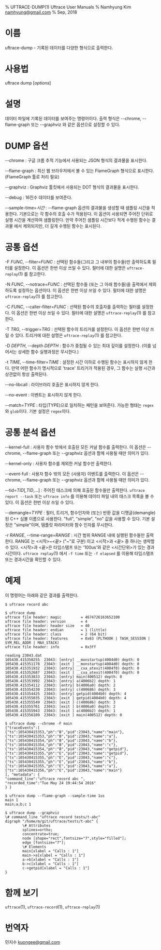 % UFTRACE-DUMP(1) Uftrace User Manuals
% Namhyung Kim <namhyung@gmail.com>
% Sep, 2018

이름
====
uftrace-dump - 기록된 데이터를 다양한 형식으로 출력한다.


사용법
======
uftrace dump [*options*]


설명
====
데이터 파일에 기록된 데이터를 보여주는 명령어이다. 출력 형식은
--chrome, --flame-graph 또는 --graphviz 와 같은 옵션으로 설정할 수 있다.


DUMP 옵션
=========
\--chrome
:   구글 크롬 추적 기능에서 사용되는 JSON 형식의 결과물을 표시한다.

\--flame-graph
:   최신 웹 브라우저에서 볼 수 있는 FlameGraph 형식으로 표시한다.
    (FlameGraph 툴로 처리 필요)

\--graphviz
:   Graphviz 툴킷에서 사용되는 DOT 형식의 결과물을 표시한다.

\--debug
:   16진수 데이터를 보여준다.

\--sample-time=*시간*
:   --flame-graph 옵션의 결과물을 생성할 때 샘플링 시간을 적용한다. 기본으로는
    각 함수의 호출 수가 적용된다. 이 옵션이 사용되면 주어진 단위로 실행 시간을
    계산하여 샘플링한다. 만약 주어진 샘플링 시간보다 적게 수행된 함수는 결과물
    에서 제외되지만, 더 길게 수행된 함수는 표시된다.


공통 옵션
=========
-F *FUNC*, \--filter=*FUNC*
:   선택된 함수들(그리고 그 내부의 함수들)만 출력하도록 필터를 설정한다.
    이 옵션은 한번 이상 쓰일 수 있다. 필터에 대한 설명은 `uftrace-replay`(1) 를
    참고한다.

-N *FUNC*, \--notrace=*FUNC*
:   선택된 함수들 (또는 그 아래 함수들)을 출력에서 제외하도록 설정하는 옵션이다.
    이 옵션은 한번 이상 쓰일 수 있다. 필터에 대한 설명은 `uftrace-replay`(1) 를
    참고한다.

-C *FUNC*, \--caller-filter=*FUNC*
:   선택된 함수의 호출자를 출력하는 필터를 설정한다. 이 옵션은 한번 이상 쓰일 수 있다.
    필터에 대한 설명은 `uftrace-replay`(1) 를 참고한다.

-T *TRG*, \--trigger=*TRG*
:   선택된 함수의 트리거를 설정한다. 이 옵션은 한번 이상 쓰일 수 있다.
    트리거에 대한 설명은 `uftrace-replay`(1) 를 참고한다.

-D *DEPTH*, \--depth *DEPTH*
:   함수가 중첩될 수 있는 최대 깊이를 설정한다.
    (이를 넘어서는 상세한 함수 실행과정은 무시한다.)

-t *TIME*, \--time-filter=*TIME*
:   설정한 시간 이하로 수행된 함수는 표시하지 않게 한다. 만약 어떤 함수가
    명시적으로 'trace' 트리거가 적용된 경우, 그 함수는 실행 시간과 상관없이 항상
    출력된다.

\--no-libcall
:   라이브러리 호출은 표시하지 않게 한다.

\--no-event
:   이벤트는 표시하지 않게 한다.

\--match=*TYPE*
:   타입(TYPE)으로 일치하는 패턴을 보여준다. 가능한 형태는 `regex`와 `glob`이다.
    기본 설정은 `regex`이다.


공통 분석 옵션
=======================
\--kernel-full
:   사용자 함수 밖에서 호출된 모든 커널 함수를 출력한다.
    이 옵션은 --chrome, --flame-graph 또는 --graphviz 옵션과 함께 사용될 때만
    의미가 있다.

\--kernel-only
:   사용자 함수를 제외한 커널 함수만 출력한다.

\--event-full
:   사용자 함수 밖의 모든 (사용자) 이벤트를 출력한다.
    이 옵션은 --chrome, --flame-graph 또는 --graphviz 옵션과 함께 사용될 때만
    의미가 있다.

\--tid=*TID*[,*TID*,...]
:   주어진 태스크에 의해 호출된 함수들만 출력한다. `uftrace report --task`
    또는 `uftrace info` 를 이용해 데이터 파일 내의 태스크 목록을 볼 수 있다.
    이 옵션은 한번 이상 쓰일 수 있다.

\--demangle=*TYPE*
:   필터, 트리거, 함수인자와 (또는) 반환 값을 디맹글(demangle)된 C++ 심볼
    이름으로 사용한다. "full", "simple", "no" 값을 사용할 수 있다.
    기본 설정은 "simple"이며, 템플릿 파라미터와 함수 인자를 무시한다.

-r *RANGE*, \--time-range=*RANGE*
:   시간 범위 RANGE 내에 실행된 함수들만 출력한다. RANGE 는 \<시작\>\~\<끝\>
    ("\~"로 구분) 이고 \<시작\>과 \<끝\> 중 하나는 생략할 수 있다. \<시작\>과
    \<끝\>은 타임스탬프 또는 '100us'와 같은 \<시간단위\>가 있는 경과시간이다.
    `uftrace replay`(1) 에서 `-f time` 또는 `-f elapsed` 를 이용해 타임스탬프
    또는 경과시간을 확인할 수 있다.


예제
====
이 명령어는 아래와 같은 결과를 출력한다.

    $ uftrace record abc

    $ uftrace dump
    uftrace file header: magic         = 4674726163652100
    uftrace file header: version       = 4
    uftrace file header: header size   = 40
    uftrace file header: endian        = 1 (little)
    uftrace file header: class         = 2 (64 bit)
    uftrace file header: features      = 0x63 (PLTHOOK | TASK_SESSION | SYM_REL_ADDR | MAX_STACK)
    uftrace file header: info          = 0x3ff

    reading 23043.dat
    105430.415350255  23043: [entry] __monstartup(4004d0) depth: 0
    105430.415351178  23043: [exit ] __monstartup(4004d0) depth: 0
    105430.415351932  23043: [entry] __cxa_atexit(4004f0) depth: 0
    105430.415352687  23043: [exit ] __cxa_atexit(4004f0) depth: 0
    105430.415353833  23043: [entry] main(400512) depth: 0
    105430.415353992  23043: [entry] a(4006b2) depth: 1
    105430.415354112  23043: [entry] b(4006a0) depth: 2
    105430.415354230  23043: [entry] c(400686) depth: 3
    105430.415354425  23043: [entry] getpid(4004b0) depth: 4
    105430.415355035  23043: [exit ] getpid(4004b0) depth: 4
    105430.415355549  23043: [exit ] c(400686) depth: 3
    105430.415355761  23043: [exit ] b(4006a0) depth: 2
    105430.415355943  23043: [exit ] a(4006b2) depth: 1
    105430.415356109  23043: [exit ] main(400512) depth: 0

    $ uftrace dump --chrome -F main
    {"traceEvents":[
    {"ts":105430415353,"ph":"B","pid":23043,"name":"main"},
    {"ts":105430415353,"ph":"B","pid":23043,"name":"a"},
    {"ts":105430415354,"ph":"B","pid":23043,"name":"b"},
    {"ts":105430415354,"ph":"B","pid":23043,"name":"c"},
    {"ts":105430415354,"ph":"B","pid":23043,"name":"getpid"},
    {"ts":105430415355,"ph":"E","pid":23043,"name":"getpid"},
    {"ts":105430415355,"ph":"E","pid":23043,"name":"c"},
    {"ts":105430415355,"ph":"E","pid":23043,"name":"b"},
    {"ts":105430415355,"ph":"E","pid":23043,"name":"a"},
    {"ts":105430415356,"ph":"E","pid":23043,"name":"main"}
    ], "metadata": {
    "command_line":"uftrace record abc ",
    "recorded_time":"Tue May 24 19:44:54 2016"
    } }

    $ uftrace dump --flame-graph --sample-time 1us
    main 1
    main;a;b;c 1

    $ uftrace dump --graphviz
    \# command_line "uftrace record tests/t-abc"
    digraph "/home/m/git/uftrace/tests/t-abc" {
            \# Attributes
            splines=ortho;
            concentrate=true;
            node [shape="rect",fontsize="7",style="filled"];
            edge [fontsize="7"];
            \# Elements
            main[xlabel = "Calls : 1"]
            main->a[xlabel = "Calls : 1"]
            a->b[xlabel = "Calls : 1"]
            b->c[xlabel = "Calls : 1"]
            c->getpid[xlabel = "Calls : 1"]
    }

함께 보기
=========
`uftrace`(1), `uftrace-record`(1), `uftrace-replay`(1)


번역자
======
민지수 <kuongee@gmail.com>
